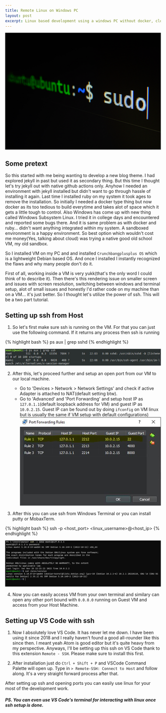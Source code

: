 ```yaml
---
title: Remote Linux on Windows PC
layout: post
excerpt: Linux based development using a windows PC without docker, cloud or Windows Subsystem Linux.
---
```


![sudo bash](/assets/images/sudo-bash-vm.jpg)

## Some pretext
So this started with me being wanting to develop a new blog theme. I had explored jekyll in past but used it as secondary thing. But this time I thought let's try jekyll out with native github actions only. Anyhow I needed an environment with jekyll installed but didn't want to go through hassle of installing it again. Last time I installed ruby on my system it took ages to remove the installation. So initially I needed a docker type thing but now docker as its too tedious to build everytime and takes alot of space which it gets a little tough to control. Also Windows has come up with new thing called Windows Subsystem Linux. I tried it in college days and encountered and reported some bugs there. And it is same problem as with docker and ruby... didn't want anything integrated within my system. A sandboxed environment is a happy environment. So best option which wouldn't cost me money(Yes, talking about cloud) was trying a native good old school VM, my old sandbox.

So I installed VM on my PC and and installed `Crunchbangplusplus OS` which is a lightweight Debian based OS. And once I installed I instantly recognized the flaws and why many people don't do it.

First of all, working inside a VM is very yukk(that's the only word I could think of to describe it). Then there's this rendering issue on smaller screen and issues with screen resolution, switching between windows and terminal setup, alot of small issues and honestly I'd rather code on my machine than on a VM... it's just better. So I thought let's utilize the power of ssh. This will be a two part tutorial.

## Setting up ssh from Host
1. So let's first make sure ssh is running on the VM. For that you can just use the following command. If it returns any process then ssh is running

{% highlight bash %}
ps aux | grep sshd
{% endhighlight %}

![ssh test](/assets/images/ssh-test.jpg)

2. After this, let's proceed further and setup an open port from our VM to our local machine. 
    * Go to 'Devices > Network > Network Settings' and check if active Adapter is attached to NAT(default setting btw).
    * Go to 'Advanced' and 'Port Forwarding' and setup host IP as `127.0.1.1`(default loopback address for VM) and guest IP as `10.0.2.15`. Guest IP can be found out by doing `ifconfig` on VM linux but is usually the same if VM setup with default configurations)
    ![Port Forward](/assets/images/port-forward-vm.JPG)

3. After this you can use ssh from Windows Terminal or you can install putty or MobaxTerm.

{% highlight bash %}
ssh -p <host_port> <linux_username>@<host_ip>
{% endhighlight %}

![ssh working](/assets/images/ssh-working-vm.jpg)

4. Now you can easily access VM from your own terminal and similary can open any other port bound with `0.0.0.0` running on Guest VM and access from your Host Machine.

## Setting up VS Code with ssh
1. Now I absolutely love VS Code. It has never let me down. I have been using it since 2018 and I really haven't found a good all-rounder like this since then. I meant yeah Atom is good editor but it's quite heavy from my perspective. Anyways, I'll be setting up this ssh on VS Code thank to this extension `Remote - SSH`. Please make sure to install this first.

2. After installation just do `Ctrl + Shift + P` and VSCode Command Palette will open up. Type in `> Remote-SSH: Connect to Host` and follow along. It's a very straight forward process after that.

After setting up ssh and opening ports you can easily use linux for your most of the development work. 

##### PS. You can even use VS Code's terminal for interacting with linux once ssh setup is done.